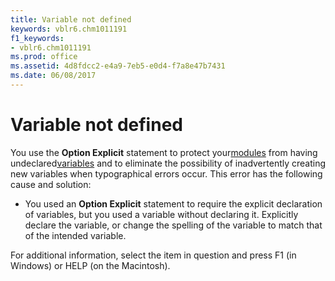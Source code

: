 ```yaml
---
title: Variable not defined
keywords: vblr6.chm1011191
f1_keywords:
- vblr6.chm1011191
ms.prod: office
ms.assetid: 4d8fdcc2-e4a9-7eb5-e0d4-f7a8e47b7431
ms.date: 06/08/2017
---
```



# Variable not defined

You use the **Option Explicit** statement to protect your[modules](vbe-glossary.md) from having undeclared[variables](vbe-glossary.md) and to eliminate the possibility of inadvertently creating new variables when typographical errors occur. This error has the following cause and solution:



- You used an **Option Explicit** statement to require the explicit declaration of variables, but you used a variable without declaring it. Explicitly declare the variable, or change the spelling of the variable to match that of the intended variable.
    

For additional information, select the item in question and press F1 (in Windows) or HELP (on the Macintosh).

